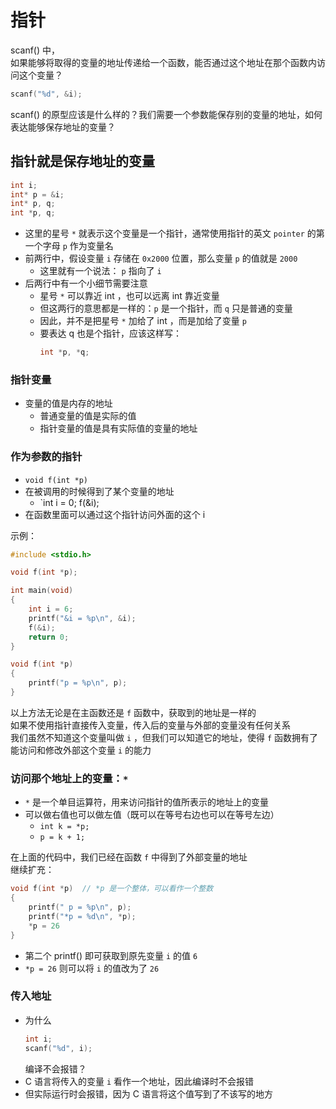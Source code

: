 # 指针  

scanf() 中，  
如果能够将取得的变量的地址传递给一个函数，能否通过这个地址在那个函数内访问这个变量？  
```C
scanf("%d", &i);  
```
scanf() 的原型应该是什么样的？我们需要一个参数能保存别的变量的地址，如何表达能够保存地址的变量？  

## 指针就是保存地址的变量  
```C
int i;
int* p = &i;
int* p, q;
int *p, q;
```
- 这里的星号 `*` 就表示这个变量是一个指针，通常使用指针的英文 `pointer` 的第一个字母 `p` 作为变量名  
- 前两行中，假设变量 `i` 存储在 `0x2000` 位置，那么变量 `p` 的值就是 `2000`  
    - 这里就有一个说法： `p` 指向了 `i`  
- 后两行中有一个小细节需要注意  
    - 星号 `*` 可以靠近 int ，也可以远离 int 靠近变量  
    - 但这两行的意思都是一样的：`p` 是一个指针，而 `q` 只是普通的变量  
    - 因此，并不是把星号 `*` 加给了 int ，而是加给了变量 `p`  
    - 要表达 q 也是个指针，应该这样写：  
        ```C
        int *p, *q;
        ```

### 指针变量  
- 变量的值是内存的地址  
    - 普通变量的值是实际的值  
    - 指针变量的值是具有实际值的变量的地址  

### 作为参数的指针  
- `void f(int *p)`  
- 在被调用的时候得到了某个变量的地址  
    - `int i = 0; f(&i);  
- 在函数里面可以通过这个指针访问外面的这个 i  

示例：  
```C
#include <stdio.h>

void f(int *p);

int main(void)
{
    int i = 6;
    printf("&i = %p\n", &i);
    f(&i);
    return 0;
}

void f(int *p)
{
    printf("p = %p\n", p);
}
```
以上方法无论是在主函数还是 `f` 函数中，获取到的地址是一样的  
如果不使用指针直接传入变量，传入后的变量与外部的变量没有任何关系  
我们虽然不知道这个变量叫做 `i` ，但我们可以知道它的地址，使得 `f` 函数拥有了能访问和修改外部这个变量 `i` 的能力  

### 访问那个地址上的变量：`*`
- `*` 是一个单目运算符，用来访问指针的值所表示的地址上的变量  
- 可以做右值也可以做左值（既可以在等号右边也可以在等号左边）  
    - `int k = *p;`  
    - `p = k + 1;`  

在上面的代码中，我们已经在函数 `f` 中得到了外部变量的地址  
继续扩充：  
```C
void f(int *p)  // *p 是一个整体，可以看作一个整数
{
    printf(" p = %p\n", p);
    printf("*p = %d\n", *p);
    *p = 26
}
```
- 第二个 printf() 即可获取到原先变量 `i` 的值 `6`  
- `*p = 26` 则可以将 `i` 的值改为了 `26`

### 传入地址  
- 为什么  
    ```C
    int i;
    scanf("%d", i);
    ```
    编译不会报错？  
- C 语言将传入的变量 `i` 看作一个地址，因此编译时不会报错  
- 但实际运行时会报错，因为 C 语言将这个值写到了不该写的地方  